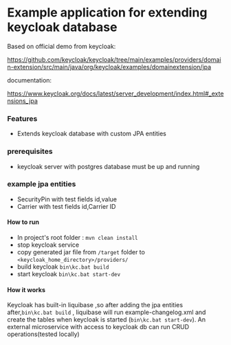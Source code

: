 # Example application for extending keycloak database
Based on official demo from keycloak:

https://github.com/keycloak/keycloak/tree/main/examples/providers/domain-extension/src/main/java/org/keycloak/examples/domainextension/jpa

documentation:

https://www.keycloak.org/docs/latest/server_development/index.html#_extensions_jpa

### Features
* Extends keycloak database with custom JPA entities


### prerequisites
* keycloak server with postgres database must be up and running


### example jpa entities
* SecurityPin with test fields id,value
* Carrier with test fields id,Carrier ID

#### How to run
* In project's root folder : `mvn clean install`
* stop keycloak service
* copy generated jar file from `/target` folder to `<keycloak_home_directory>/providers/`
* build keycloak `bin\kc.bat build`
* start keycloak `bin\kc.bat start-dev`


#### How it works
Keycloak has built-in liquibase ,so after adding the jpa entities after,`bin\kc.bat build` ,
liquibase will run example-changelog.xml and create the tables when keycloak is started (`bin\kc.bat start-dev`).
An external microservice with access to keycloak db can run CRUD operations(tested locally)
